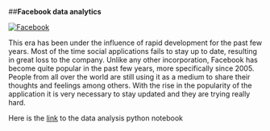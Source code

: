 ##**Facebook data analytics**

[![Facebook](https://cdn.theatlantic.com/thumbor/e462dO9ipOrIZFwbYbX8o7cAePE=/2x73:3496x2039/1440x810/media/img/2018/07/RTR4C0UZ/original.jpg "Facebook")](https://cdn.theatlantic.com/thumbor/e462dO9ipOrIZFwbYbX8o7cAePE=/2x73:3496x2039/1440x810/media/img/2018/07/RTR4C0UZ/original.jpg "Facebook")

This era has been under the influence of rapid development for the past few years.
Most of the time social applications fails to stay up to date, resulting in great loss to the company.
Unlike any other incorporation, Facebook has become quite popular in the past few years, more specifically since 2005.
People from all over the world are still using it as a medium to share their thoughts and feelings among others.
With the rise in the popularity of the application it is very necessary to stay updated and they are trying really hard.

Here is the [link](https://github.com/satcodes/EDAProjectRepo/blob/main/Facebook%20Data/Analysis%20on%20Facebook%20Utilization.ipynb "link") to the data analysis python notebook
